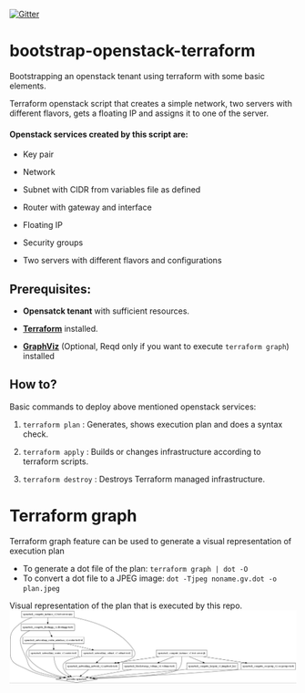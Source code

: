 [![Gitter](https://badges.gitter.im/balasaajay/bootstrap-openstack-terraform.svg)](https://gitter.im/balasaajay/bootstrap-openstack-terraform?utm_source=badge&utm_medium=badge&utm_campaign=pr-badge)

# bootstrap-openstack-terraform
Bootstrapping an openstack tenant using terraform with some basic elements.

Terraform openstack script that creates a simple network, two servers with different flavors, gets a floating IP and assigns it to one of the server.

#### Openstack services created by this script are:

- Key pair

- Network

- Subnet with CIDR from variables file as defined

- Router with gateway and interface

- Floating IP

- Security groups

- Two servers with different flavors and configurations

## Prerequisites:

- **Opensatck tenant** with sufficient resources.

- [**Terraform**](https://www.terraform.io/downloads.html) installed.

- [**GraphViz**](http://www.graphviz.org/) (Optional, Reqd only if you want to execute `terraform graph`) installed

## How to? 

Basic commands to deploy above mentioned openstack services:

1) `terraform plan` :  Generates, shows execution plan and does a syntax check.

2) `terraform apply` : Builds or changes infrastructure according to terraform scripts.

3) `terraform destroy` : Destroys Terraform managed infrastructure.

# Terraform graph

Terraform graph feature can be used to generate a visual representation of execution plan

- To generate a dot file of the plan: `terraform graph | dot -O`
- To convert a dot file to a JPEG image: `dot -Tjpeg noname.gv.dot -o plan.jpeg`

Visual representation of the plan that is executed by this repo.
![Graph](plan.jpeg)
 

